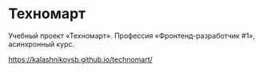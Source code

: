 # Техномарт

Учебный проект «Техномарт». Профессия «Фронтенд-разработчик #1», асинхронный курс.

https://kalashnikovsb.github.io/technomart/
